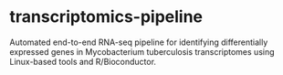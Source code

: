 # transcriptomics-pipeline
Automated end-to-end RNA-seq pipeline for identifying differentially expressed genes in Mycobacterium tuberculosis transcriptomes using Linux-based tools and R/Bioconductor.
